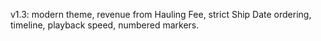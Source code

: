 v1.3: modern theme, revenue from Hauling Fee, strict Ship Date ordering, timeline, playback speed, numbered markers.
